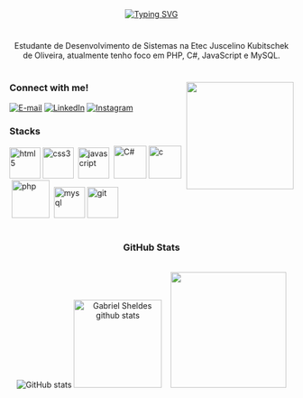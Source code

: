 <div align="center">
  <a href="https://git.io/typing-svg">
    <img src="https://readme-typing-svg.demolab.com?font=Fira+Code&weight=500&size=22&pause=1000&color=7809DE&center=true&vCenter=true&random=false&width=524&lines=i'm+Gabriel+Sheldes!" alt="Typing SVG">
  </a>
</div>

<img align="center" alt="" src="./src/header-gif.gif">

#

<p align="center">Estudante de Desenvolvimento de Sistemas na Etec Juscelino Kubitschek de Oliveira, atualmente tenho foco em PHP, C#, JavaScript e MySQL.
  
#

<img align="right" alt="" height="190px" src="./src/study.gif">

<h3 align="left">Connect with me!</h3>

[![E-mail](https://img.shields.io/badge/-Email-000?style=for-the-badge&logo=microsoft-outlook&logoColor=FF00F6&color:FFF)](mailto:gabrielsheldes@gmail.com)
[![LinkedIn](https://img.shields.io/badge/-LinkedIn-000?style=for-the-badge&logo=linkedin&logoColor=FF00F6&color:FFF)](https://www.linkedin.com/in/gabriel-sheldes-185ab02b0)
[![Instagram](https://img.shields.io/badge/-Instagram-000?style=for-the-badge&logo=instagram&logoColor=FF00F6&color:FFF)](https://www.instagram.com/@Sheldinho07)


<h3 align="left">Stacks</h3>

<div align="left">
  <img height="55px" src="https://cdn.jsdelivr.net/gh/devicons/devicon/icons/html5/html5-original.svg" alt="html5"  />
  <img height="55px" src="https://cdn.jsdelivr.net/gh/devicons/devicon/icons/css3/css3-original.svg" alt="css3"  />
   &nbsp;<img height="55px" src="https://cdn.jsdelivr.net/gh/devicons/devicon/icons/javascript/javascript-plain.svg" alt="javascript"  />
   &nbsp;<img height="58px" src="https://raw.githubusercontent.com/marwin1991/profile-technology-icons/refs/heads/main/icons/c%23.png" alt="C#"  />
  <img height="58px" src="https://cdn.jsdelivr.net/gh/devicons/devicon/icons/c/c-original.svg" alt="c"  />
    &nbsp;<img height="67px" src="https://raw.githubusercontent.com/marwin1991/profile-technology-icons/refs/heads/main/icons/php_(elephpant).png" alt="php"  />
   &nbsp;<img height="55px" src="https://cdn.jsdelivr.net/gh/devicons/devicon/icons/mysql/mysql-original.svg" alt="mysql"  />
  <img height="55px" src="https://raw.githubusercontent.com/marwin1991/profile-technology-icons/refs/heads/main/icons/git.png" alt="git"  />

#

<div style="text-align: center;" align="center">
  <h3>GitHub Stats</h3>
  <br>
  <img src="https://github-readme-stats-git-masterrstaa-rickstaa.vercel.app/api?username=GabrielSheldes&hide_title=true&show_icons=true&include_all_commits=false&count_private=true&line_height=25&bg_color=000&title_color=FF00F6&text_color=FFF&border_radius=3&border_color=36123c&icon_color=FF00F6&theme=jolly" alt="GitHub stats">

   <img height="156rem" src="https://github-readme-stats.vercel.app/api?username=GabrielSheldes&show_icons=true&count_private=true&hide_border=true&title_color=9745f5&icon_color=9745F5&text_color=c9d1d9&bg_color=0d1117" alt="Gabriel Sheldes github stats"/> 
  &nbsp;&nbsp;&nbsp;<img height="205rem" src="https://github-readme-stats.vercel.app/api/top-langs/?username=GabrielSheldes&layout=compact&hide_border=true&hide=html,css,svg,c,markdown,sql&title_color=9745f5&text_color=FFFFFF&bg_color=0d1117&langs_count=8" />

  </a>
</div>



